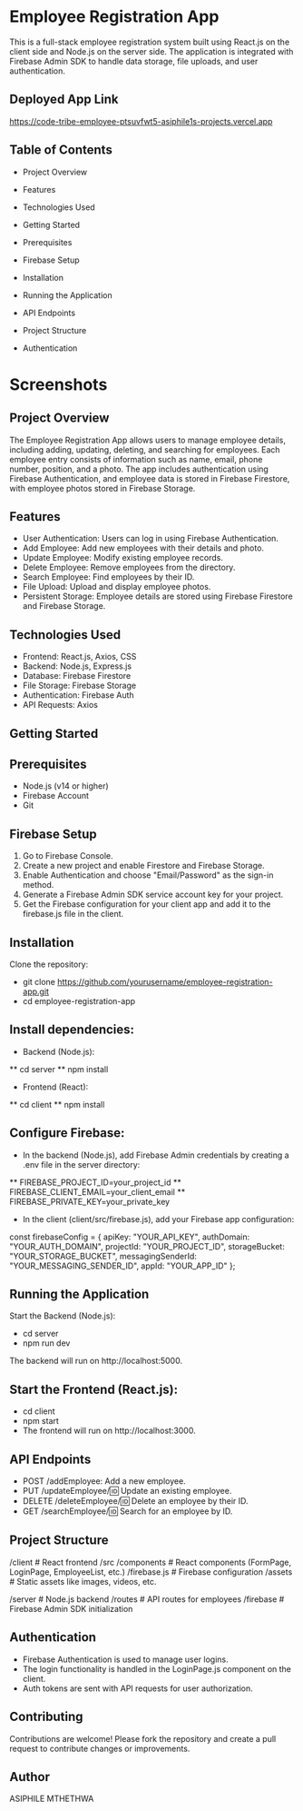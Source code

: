 # Employee Registration App

This is a full-stack employee registration system built using React.js on the client side and Node.js on the server side. The application is integrated with Firebase Admin SDK to handle data storage, file uploads, and user authentication.

## Deployed App Link
https://code-tribe-employee-ptsuvfwt5-asiphile1s-projects.vercel.app

## Table of Contents

* Project Overview
* Features
* Technologies Used
* Getting Started

* Prerequisites
* Firebase Setup
* Installation

* Running the Application
* API Endpoints
* Project Structure
* Authentication

# Screenshots


## Project Overview

The Employee Registration App allows users to manage employee details, including adding, updating, deleting, and searching for employees. Each employee entry consists of information such as name, email, phone number, position, and a photo. The app includes authentication using Firebase Authentication, and employee data is stored in Firebase Firestore, with employee photos stored in Firebase Storage.

## Features

* User Authentication: Users can log in using Firebase Authentication.
* Add Employee: Add new employees with their details and photo.
* Update Employee: Modify existing employee records.
* Delete Employee: Remove employees from the directory.
* Search Employee: Find employees by their ID.
* File Upload: Upload and display employee photos.
* Persistent Storage: Employee details are stored using Firebase Firestore and Firebase Storage.


## Technologies Used

* Frontend: React.js, Axios, CSS
* Backend: Node.js, Express.js
* Database: Firebase Firestore
* File Storage: Firebase Storage
* Authentication: Firebase Auth
* API Requests: Axios

## Getting Started
## Prerequisites

* Node.js (v14 or higher)
* Firebase Account
* Git 


## Firebase Setup

1. Go to Firebase Console.
2. Create a new project and enable Firestore and Firebase Storage.
3. Enable Authentication and choose "Email/Password" as the sign-in method.
4. Generate a Firebase Admin SDK service account key for your project.
5. Get the Firebase configuration for your client app and add it to the firebase.js file in the client.

## Installation
Clone the repository:

* git clone https://github.com/yourusername/employee-registration-app.git
* cd employee-registration-app

## Install dependencies:
* Backend (Node.js):

** cd server
** npm install

* Frontend (React):

** cd client
** npm install

## Configure Firebase:
* In the backend (Node.js), add Firebase Admin credentials by creating a .env file in the server directory:

** FIREBASE_PROJECT_ID=your_project_id
** FIREBASE_CLIENT_EMAIL=your_client_email
** FIREBASE_PRIVATE_KEY=your_private_key

* In the client (client/src/firebase.js), add your Firebase app configuration:

const firebaseConfig = {
  apiKey: "YOUR_API_KEY",
  authDomain: "YOUR_AUTH_DOMAIN",
  projectId: "YOUR_PROJECT_ID",
  storageBucket: "YOUR_STORAGE_BUCKET",
  messagingSenderId: "YOUR_MESSAGING_SENDER_ID",
  appId: "YOUR_APP_ID"
};


## Running the Application

Start the Backend (Node.js):

* cd server
* npm run dev


The backend will run on http://localhost:5000.

## Start the Frontend (React.js):

* cd client
* npm start
* The frontend will run on http://localhost:3000.

## API Endpoints

* POST /addEmployee: Add a new employee.
* PUT /updateEmployee/:id: Update an existing employee.
* DELETE /deleteEmployee/:id: Delete an employee by their ID.
* GET /searchEmployee/:id: Search for an employee by ID.

## Project Structure

/client              # React frontend
  /src
    /components      # React components (FormPage, LoginPage, EmployeeList, etc.)
    /firebase.js     # Firebase configuration
    /assets          # Static assets like images, videos, etc.

/server              # Node.js backend
  /routes            # API routes for employees
  /firebase          # Firebase Admin SDK initialization

## Authentication

* Firebase Authentication is used to manage user logins.
* The login functionality is handled in the LoginPage.js component on the client.
* Auth tokens are sent with API requests for user authorization.


## Contributing

Contributions are welcome! Please fork the repository and create a pull request to contribute changes or improvements.

## Author 
ASIPHILE MTHETHWA
